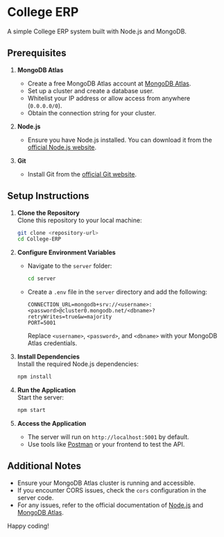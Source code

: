 # College ERP

A simple College ERP system built with Node.js and MongoDB.

## Prerequisites

1. **MongoDB Atlas**  
   - Create a free MongoDB Atlas account at [MongoDB Atlas](https://www.mongodb.com/cloud/atlas).
   - Set up a cluster and create a database user.
   - Whitelist your IP address or allow access from anywhere (`0.0.0.0/0`).
   - Obtain the connection string for your cluster.

2. **Node.js**  
   - Ensure you have Node.js installed. You can download it from the [official Node.js website](https://nodejs.org/).

3. **Git**  
   - Install Git from the [official Git website](https://git-scm.com/).

## Setup Instructions

1. **Clone the Repository**  
   Clone this repository to your local machine:
   ```bash
   git clone <repository-url>
   cd College-ERP
   ```

2. **Configure Environment Variables**  
   - Navigate to the `server` folder:
     ```bash
     cd server
     ```
   - Create a `.env` file in the `server` directory and add the following:
     ```properties
     CONNECTION_URL=mongodb+srv://<username>:<password>@cluster0.mongodb.net/<dbname>?retryWrites=true&w=majority
     PORT=5001
     ```
     Replace `<username>`, `<password>`, and `<dbname>` with your MongoDB Atlas credentials.

3. **Install Dependencies**  
   Install the required Node.js dependencies:
   ```bash
   npm install
   ```

4. **Run the Application**  
   Start the server:
   ```bash
   npm start
   ```

5. **Access the Application**  
   - The server will run on `http://localhost:5001` by default.
   - Use tools like [Postman](https://www.postman.com/) or your frontend to test the API.

## Additional Notes

- Ensure your MongoDB Atlas cluster is running and accessible.
- If you encounter CORS issues, check the `cors` configuration in the server code.
- For any issues, refer to the official documentation of [Node.js](https://nodejs.org/) and [MongoDB Atlas](https://www.mongodb.com/docs/atlas/).

Happy coding!